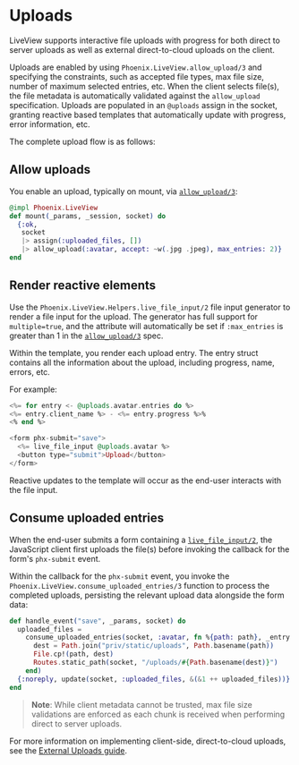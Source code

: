 # Uploads

LiveView supports interactive file uploads with progress for
both direct to server uploads as well as external
direct-to-cloud uploads on the client.

Uploads are enabled by using `Phoenix.LiveView.allow_upload/3`
and specifying the constraints, such as accepted file types,
max file size, number of maximum selected entries, etc.
When the client selects file(s), the file metadata is
automatically validated against the `allow_upload`
specification. Uploads are populated in an `@uploads` assign
in the socket, granting reactive based templates that
automatically update with progress, error information, etc.

The complete upload flow is as follows:

## Allow uploads

You enable an upload, typically on mount, via
[`allow_upload/3`](`Phoenix.LiveView.allow_upload/3`):

```elixir
@impl Phoenix.LiveView
def mount(_params, _session, socket) do
  {:ok,
   socket
   |> assign(:uploaded_files, [])
   |> allow_upload(:avatar, accept: ~w(.jpg .jpeg), max_entries: 2)}
end
```

## Render reactive elements

Use the `Phoenix.LiveView.Helpers.live_file_input/2` file
input generator to render a file input for the upload.
The generator has full support for `multiple=true`, and the
attribute will automatically be set if `:max_entries` is
greater than 1 in the [`allow_upload/3`](`Phoenix.LiveView.allow_upload/3`) spec.

Within the template, you render each upload entry. The entry
struct contains all the information about the upload,
including progress, name, errors, etc.

For example:

```elixir
<%= for entry <- @uploads.avatar.entries do %>
<%= entry.client_name %> - <%= entry.progress %>%
<% end %>

<form phx-submit="save">
  <%= live_file_input @uploads.avatar %>
  <button type="submit">Upload</button>
</form>
```

Reactive updates to the template will occur as the end-user
interacts with the file input.

## Consume uploaded entries

When the end-user submits a form containing a
[`live_file_input/2`](`Phoenix.LiveView.Helpers.live_file_input/2`),
the JavaScript client first uploads the file(s) before
invoking the callback for the form's `phx-submit` event.

Within the callback for the `phx-submit` event, you invoke
the `Phoenix.LiveView.consume_uploaded_entries/3` function
to process the completed uploads, persisting the relevant
upload data alongside the form data:

```elixir
def handle_event("save", _params, socket) do
  uploaded_files =
    consume_uploaded_entries(socket, :avatar, fn %{path: path}, _entry ->
      dest = Path.join("priv/static/uploads", Path.basename(path))
      File.cp!(path, dest)
      Routes.static_path(socket, "/uploads/#{Path.basename(dest)}")
    end)
  {:noreply, update(socket, :uploaded_files, &(&1 ++ uploaded_files))}
end
```

> **Note**: While client metadata cannot be trusted, max file
> size validations are enforced as each chunk is received
> when performing direct to server uploads.

For more information on implementing client-side,
direct-to-cloud uploads, see the [External Uploads guide](uploads-external.md).
